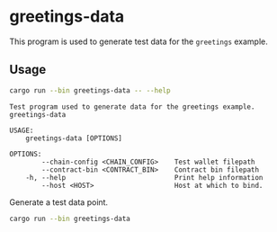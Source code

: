 # greetings-data

This program is used to generate test data for the `greetings` example.

## Usage

```bash
cargo run --bin greetings-data -- --help
```

```text
Test program used to generate data for the greetings example.
greetings-data

USAGE:
    greetings-data [OPTIONS]

OPTIONS:
        --chain-config <CHAIN_CONFIG>    Test wallet filepath
        --contract-bin <CONTRACT_BIN>    Contract bin filepath
    -h, --help                           Print help information
        --host <HOST>                    Host at which to bind.
```

Generate a test data point.

```bash
cargo run --bin greetings-data
```
